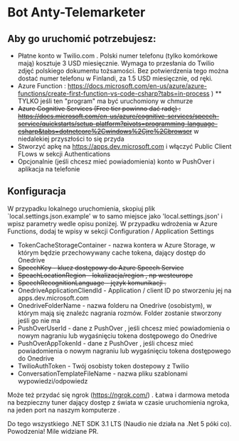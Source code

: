 # Bot Anty-Telemarketer

## Aby go uruchomić potrzebujesz:
* Płatne konto w Twilio.com . Polski numer telefonu (tylko komórkowe mają) kosztuje 3 USD miesięcznie. Wymaga to przesłania do Twilio zdjęć polskiego dokumentu tożsamości. Bez potwierdzenia tego można dostać numer telefonu w Finlandi, za 1.5 USD miesięcznie, od ręki.
* Azure Function : https://docs.microsoft.com/en-us/azure/azure-functions/create-first-function-vs-code-csharp?tabs=in-process )
** TYLKO jeśli ten "program" ma być uruchomiony w chmurze
* ~~Azure Cognitive Services (Free tier powinno dać radę) : https://docs.microsoft.com/en-us/azure/cognitive-services/speech-service/quickstarts/setup-platform?pivots=programming-language-csharp&tabs=dotnetcore%2Cwindows%2Cjre%2Cbrowser~~ w niedalekiej przyszłości to się przyda
* Stworzyć apkę na https://apps.dev.microsoft.com i włączyć Public Client FLows w sekcji Authentications
* Opcjonalnie (jeśli chcesz mieć powiadomienia) konto w PushOver i aplikacja na telefonie

## Konfiguracja
W przypadku lokalnego uruchomienia, skopiuj plik `local.settings.json.example' w to samo miejsce jako 'local.settings.json' i wpisz parametry wedle opisu poniżej.
W przypadku wdrożenia w Azure Functions, dodaj te wpisy w sekcji Configuration / Application Settings

* TokenCacheStorageContainer - nazwa kontera w Azure Storage, w którym będzie przechowywany cache tokena, dający dostęp do Onedrive
* ~~SpeechKey - klucz dostępowy do Azure Speech Service~~
* ~~SpeachLocationRegion - lokalizacja/region , np westeurope~~
* ~~SpeechRecognitionLanguage - język komunikacji .~~
* OnedriveApplicationCliendId - Application / client ID po stworzeniu jej na apps.dev.microsoft.com
* OnedriveFolderName - nazwa folderu na Onedrive (osobistym), w którym mają się znaleźc nagrania rozmów. Folder zostanie stworzony jeśli go nie ma
* PushOverUserId - dane z PushOver , jeśli chcesz mieć powiadomienia o nowym nagraniu lub wygaśnięciu tokena dostępowego do Onedrive
* PushOverAppTokenId - dane z PushOver , jeśli chcesz mieć powiadomienia o nowym nagraniu lub wygaśnięciu tokena dostępowego do Onedrive
* TwilioAuthToken - Twój osobisty token dostepowy z Twilio
* ConversationTemplateFileName - nazwa pliku szablonami wypowiedzi/odpowiedz

Może też przydać się ngrok (https://ngrok.com/) . Łatwa i darmowa metoda na bezpieczny tuner dający dostęp z świata w czasie uruchomienia ngroka, na jeden port na naszym komputerze .

Do tego wszystkiego .NET SDK 3.1 LTS (Naudio nie działa na .Net 5 póki co). Powodzenia!
Mile widziane PR.
